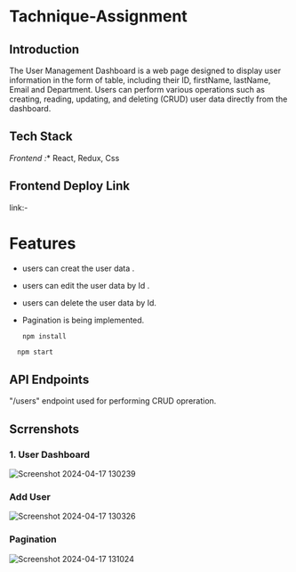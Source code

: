 # Tachnique-Assignment

## Introduction
The User Management Dashboard is a web page designed to display user information in the form of table, including their ID, firstName, lastName, Email and Department. Users can perform various operations such as creating, reading, updating, and deleting (CRUD) user data directly from the dashboard.

## Tech Stack
*Frontend :** React, Redux, Css

## Frontend Deploy Link
link:- 

# Features
- users can creat the user data .
- users can edit the user data by Id .
- users can delete the user data by Id.
- Pagination is being implemented.

  ```bash
  npm install
```
  npm start
```
## API Endpoints
"/users" endpoint used for performing CRUD opreration.

## Scrrenshots

### 1. User Dashboard
![Screenshot 2024-04-17 130239](https://github.com/Sajid788/Tachnique-Assignment/assets/129252454/0cde69ae-5621-42c5-8817-612738ecdbfb)

### Add User
![Screenshot 2024-04-17 130326](https://github.com/Sajid788/Tachnique-Assignment/assets/129252454/76bdfc1a-7ae2-4f15-9f0c-d1c1fbaaa6b2)

### Pagination 
![Screenshot 2024-04-17 131024](https://github.com/Sajid788/Tachnique-Assignment/assets/129252454/a231c967-8dfd-4ea4-b4ad-235f8dda5d07)


